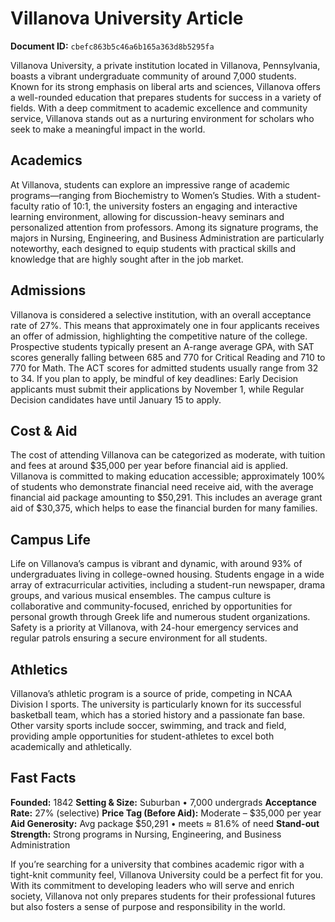 # Villanova University Article

**Document ID:** `cbefc863b5c46a6b165a363d8b5295fa`

Villanova University, a private institution located in Villanova, Pennsylvania, boasts a vibrant undergraduate community of around 7,000 students. Known for its strong emphasis on liberal arts and sciences, Villanova offers a well-rounded education that prepares students for success in a variety of fields. With a deep commitment to academic excellence and community service, Villanova stands out as a nurturing environment for scholars who seek to make a meaningful impact in the world.

## Academics
At Villanova, students can explore an impressive range of academic programs—ranging from Biochemistry to Women’s Studies. With a student-faculty ratio of 10:1, the university fosters an engaging and interactive learning environment, allowing for discussion-heavy seminars and personalized attention from professors. Among its signature programs, the majors in Nursing, Engineering, and Business Administration are particularly noteworthy, each designed to equip students with practical skills and knowledge that are highly sought after in the job market.

## Admissions
Villanova is considered a selective institution, with an overall acceptance rate of 27%. This means that approximately one in four applicants receives an offer of admission, highlighting the competitive nature of the college. Prospective students typically present an A-range average GPA, with SAT scores generally falling between 685 and 770 for Critical Reading and 710 to 770 for Math. The ACT scores for admitted students usually range from 32 to 34. If you plan to apply, be mindful of key deadlines: Early Decision applicants must submit their applications by November 1, while Regular Decision candidates have until January 15 to apply.

## Cost & Aid
The cost of attending Villanova can be categorized as moderate, with tuition and fees at around $35,000 per year before financial aid is applied. Villanova is committed to making education accessible; approximately 100% of students who demonstrate financial need receive aid, with the average financial aid package amounting to $50,291. This includes an average grant aid of $30,375, which helps to ease the financial burden for many families.

## Campus Life
Life on Villanova’s campus is vibrant and dynamic, with around 93% of undergraduates living in college-owned housing. Students engage in a wide array of extracurricular activities, including a student-run newspaper, drama groups, and various musical ensembles. The campus culture is collaborative and community-focused, enriched by opportunities for personal growth through Greek life and numerous student organizations. Safety is a priority at Villanova, with 24-hour emergency services and regular patrols ensuring a secure environment for all students.

## Athletics
Villanova’s athletic program is a source of pride, competing in NCAA Division I sports. The university is particularly known for its successful basketball team, which has a storied history and a passionate fan base. Other varsity sports include soccer, swimming, and track and field, providing ample opportunities for student-athletes to excel both academically and athletically.

## Fast Facts
**Founded:** 1842
**Setting & Size:** Suburban • 7,000 undergrads
**Acceptance Rate:** 27% (selective)
**Price Tag (Before Aid):** Moderate – $35,000 per year
**Aid Generosity:** Avg package $50,291 • meets ≈ 81.6% of need
**Stand-out Strength:** Strong programs in Nursing, Engineering, and Business Administration

If you’re searching for a university that combines academic rigor with a tight-knit community feel, Villanova University could be a perfect fit for you. With its commitment to developing leaders who will serve and enrich society, Villanova not only prepares students for their professional futures but also fosters a sense of purpose and responsibility in the world.
